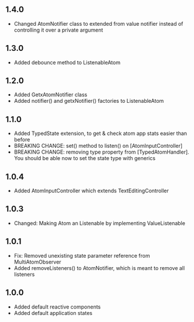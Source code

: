 ## 1.4.0
- Changed AtomNotifier class to extended from value notifier instead of controlling it over a private argument

## 1.3.0
- Added debounce method to ListenableAtom

## 1.2.0
- Added GetxAtomNotifier class
- Added notifier() and getxNotifier() factories to ListenableAtom
## 1.1.0
- Added TypedState extension, to get & check atom app stats easier than before
- BREAKING CHANGE: set() method to listen() on [AtomInputController] 
- BREAKING CHANGE: removing type property from [TypedAtomHandler]. You should be able now to set the state type with generics
## 1.0.4
- Added AtomInputController which extends TextEditingController

## 1.0.3
- Changed: Making Atom an Listenable by implementing ValueListenable<T>

## 1.0.1
- Fix: Removed unexisting state parameter reference from MultiAtomObserver
- Added removeListeners() to AtomNotifier, which is meant to remove all listeners

## 1.0.0
- Added default reactive components
- Added default application states